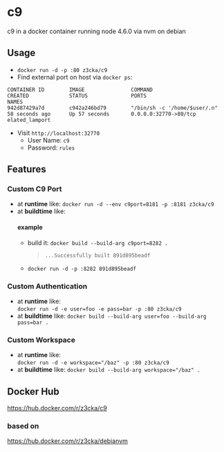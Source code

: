 # c9
c9 in a docker container running node 4.6.0 via nvm on debian

## Usage
* `docker run -d -p :80 z3cka/c9`  
* Find external port on host via `docker ps`:   
```
CONTAINER ID        IMAGE               COMMAND                  CREATED             STATUS              PORTS                                            NAMES
942d87429a7d        c942a246bd79        "/bin/sh -c '/home/$user/.n"   58 seconds ago      Up 57 seconds       0.0.0.0:32770->80/tcp                             elated_lamport
```
* Visit `http://localhost:32770`
    - User Name: `c9`
    - Password: `rules`

## Features
### Custom C9 Port
* at **runtime** like:
  `docker run -d --env c9port=8181 -p :8181 z3cka/c9`
* at **buildtime** like:
  #### example
  * build it: `docker build --build-arg c9port=8282 .`  
    > `...Successfully built 891d895beadf`
  * `docker run -d -p :8282 891d895beadf`

### Custom Authentication
* at **runtime** like:  
  `docker run -d -e user=foo -e pass=bar -p :80 z3cka/c9`
* at **buildtime** like:
  `docker build --build-arg user=foo --build-arg pass=bar .`

### Custom Workspace
* at **runtime** like:  
  `docker run -d -e workspace="/baz" -p :80 z3cka/c9`
* at **buildtime** like:
  `docker build --build-arg workspace="/baz" .`


## Docker Hub
https://hub.docker.com/r/z3cka/c9
### based on
https://hub.docker.com/r/z3cka/debianvm
